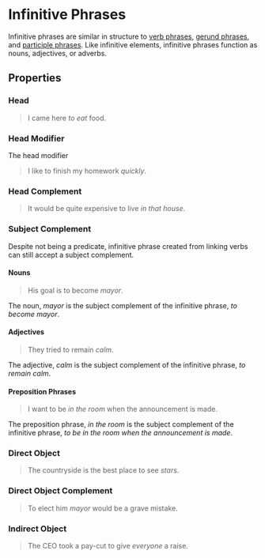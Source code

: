 # Infinitive Phrases
<!-- +elementInfo -->
<!-- !infinitivePhrase -->
Infinitive phrases are similar in structure to [verb phrases](verb-phrase), [gerund phrases](gerund-phrase), and [participle phrases](participle-phrase). Like infinitive elements, infinitive phrases function as nouns, adjectives, or adverbs.
<!-- !infinitivePhrase -->

## Properties
<!-- +propertySummary -->

### Head
<!-- *infinitivePhrase.head -->
> I came here *to eat* food.

### Head Modifier
The head modifier
> I like to finish my homework *quickly*.

### Head Complement
> It would be quite expensive to live *in that house*.

### Subject Complement
Despite not being a predicate, infinitive phrase created from linking verbs can still accept a subject complement.

#### Nouns
> His goal is to become *mayor*.
<!-- .caption -->
The noun, *mayor* is the subject complement of the infinitive phrase, *to become mayor*.

#### Adjectives
> They tried to remain *calm*.
<!-- .caption -->
The adjective, *calm* is the subject complement of the infinitive phrase, *to remain calm*.

#### Preposition Phrases
> I want to be *in the room* when the announcement is made.
<!-- .caption -->
The preposition phrase, *in the room* is the subject complement of the infinitive phrase, *to be in the room when the announcement is made*.

### Direct Object
> The countryside is the best place to see *stars*.

### Direct Object Complement
> To elect him *mayor* would be a grave mistake.

### Indirect Object
> The CEO took a pay-cut to give *everyone* a raise.